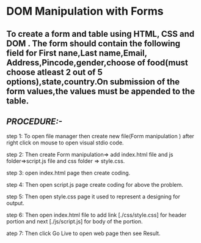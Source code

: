# DOM Manipulation with Forms

## **To create a form and table using HTML, CSS and DOM . The form should contain the following field for First nane,Last name,Email, Address,Pincode,gender,choose of food(must choose atleast 2 out of 5 options),state,country.On submission of the form values,the values must be appended to the table.**

## *PROCEDURE:-*

step 1: To open file manager then create new file(Form manipulation ) after right click on mouse to open visual stdio code.

step 2: Then create Form manipulation=> add index.html file and js folder=>script.js file and css folder => style.css.

step 3: open index.html page then create coding.

step 4: Then  open script.js page create coding for above the problem.

step 5: Then open style.css page  it used to represent a designing for output.

step 6: Then open index.html file to add link [./css/style.css] for header portion and next [./js/script.js] for body
        of the portion.

atep 7: Then click Go Live to open web page then see Result.